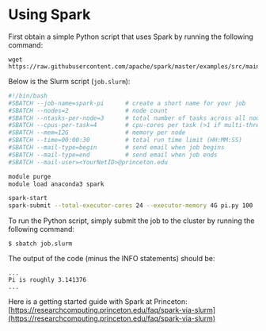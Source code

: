# Using Spark

First obtain a simple Python script that uses Spark by running the following command:

```
wget https://raw.githubusercontent.com/apache/spark/master/examples/src/main/python/pi.py
```

Below is the Slurm script (`job.slurm`):

```bash
#!/bin/bash
#SBATCH --job-name=spark-pi      # create a short name for your job
#SBATCH --nodes=2                # node count
#SBATCH --ntasks-per-node=3      # total number of tasks across all nodes
#SBATCH --cpus-per-task=4        # cpu-cores per task (>1 if multi-threaded tasks)
#SBATCH --mem=12G                # memory per node
#SBATCH --time=00:00:30          # total run time limit (HH:MM:SS)
#SBATCH --mail-type=begin        # send email when job begins
#SBATCH --mail-type=end          # send email when job ends
#SBATCH --mail-user=<YourNetID>@princeton.edu

module purge
module load anaconda3 spark

spark-start
spark-submit --total-executor-cores 24 --executor-memory 4G pi.py 100
```

To run the Python script, simply submit the job to the cluster by running the following command:

```
$ sbatch job.slurm
```

The output of the code (minus the INFO statements) should be:

```
...
Pi is roughly 3.141376
...
```

Here is a getting started guide with Spark at Princeton:  
[https://researchcomputing.princeton.edu/faq/spark-via-slurm](https://researchcomputing.princeton.edu/faq/spark-via-slurm)
